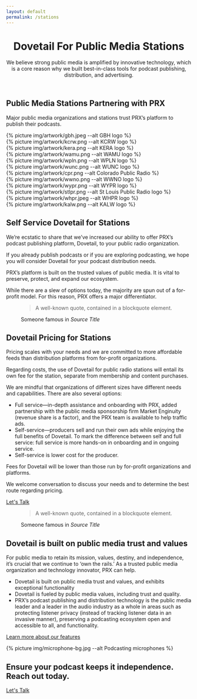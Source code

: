 ```yaml
---
layout: default
permalink: /stations
---
```

<header class="post-header bg-black-diagonal text-white lede hero px-4 pb-4 m-0">
  <div class="hero-content container col-xxl-8">
    <div class="hero-content-inner">
      <h1 class="display-5 post-title p-name" itemprop="name headline">Dovetail For Public Media Stations</h1>
      <p class="lead fs-3">We believe strong public media is amplified by innovative technology, which is a core reason why we built best-in-class tools for podcast publishing, distribution, and advertising.</p>
    </div>
  </div>
</header>

<section class="bg-darkblue text-white px-4 py-5" id="icon-grid">
  <div class="container col-xxl-8">
    <h2 class="mb-4 display-6 fw-bold">Public Media Stations Partnering with PRX</h2>
    <p class="mb-4">Major public media organizations and stations trust PRX’s platform to publish their podcasts.</p>
    <div class="row g-3 thumbnail-gallery">
      <div class="col d-flex align-items-center justify-content-center">
        {% picture img/artwork/gbh.jpeg --alt GBH logo %}
      </div>
      <div class="col d-flex align-items-center justify-content-center">
        {% picture img/artwork/kcrw.png --alt KCRW logo %}
      </div>
      <div class="col d-flex align-items-center justify-content-center">
        {% picture img/artwork/kera.png --alt KERA logo %}
      </div>
      <div class="col d-flex align-items-center justify-content-center">
        {% picture img/artwork/wamu.png --alt WAMU logo %}
      </div>
      <div class="col d-flex align-items-center justify-content-center">
        {% picture img/artwork/wpln.png --alt WPLN logo %}
      </div>
      <div class="col d-flex align-items-center justify-content-center">
        {% picture img/artwork/wunc.png --alt WUNC logo %}
      </div>
      <div class="col d-flex align-items-center justify-content-center">
        {% picture img/artwork/cpr.png --alt Colorado Public Radio %}
      </div>
      <div class="col d-flex align-items-center justify-content-center">
        {% picture img/artwork/wwno.png --alt WWNO logo %}
      </div>
      <div class="col d-flex align-items-center justify-content-center">
        {% picture img/artwork/wypr.png --alt WYPR logo %}
      </div>
      <div class="col d-flex align-items-center justify-content-center">
        {% picture img/artwork/stlpr.png --alt St Louis Public Radio logo %}
      </div>
      <div class="col d-flex align-items-center justify-content-center">
        {% picture img/artwork/whpr.jpeg --alt WHPR logo %}
      </div>
      <div class="col d-flex align-items-center justify-content-center">
        {% picture img/artwork/kalw.png --alt KALW logo %}
      </div>
    </div>
  </div>
</section>

<section class="bg-boxes p-4">
  <div class="container col-xxl-8">
    <h2 class="display-6">Self Service Dovetail for Stations</h2>
    <p class="lead">We’re ecstatic to share that we’ve increased our ability to offer PRX’s podcast publishing platform, Dovetail, to your public radio organization.</p>
    <p>If you already publish podcasts or if you are exploring podcasting, we hope you will consider Dovetail for your podcast distribution needs.</p>
    <p>PRX’s platform is built on the trusted values of public media. It is vital to preserve, protect, and expand our ecosystem.</p>
    <p>While there are a slew of options today, the majority are spun out of a for-profit model. For this reason, PRX offers a major differentiator.</p>
  </div>
</section>
<section class="bg-darkblue text-white px-4 py-5">
  <div class="container col-xxl-8">
    <figure class="text-right">
      <blockquote class="blockquote">
        <p class="display-6">A well-known quote, contained in a blockquote element.</p>
      </blockquote>
      <figcaption class="blockquote-footer">
        Someone famous in <cite title="Source Title">Source Title</cite>
      </figcaption>
    </figure>
  </div>
</section>
<section class="bg-polka p-4">
  <div class="container col-xxl-8">
    <h2 class="display-6">Dovetail Pricing for Stations</h2>
    <p class="lead">Pricing scales with your needs and we are committed to more affordable feeds than distribution platforms from for-profit organizations.</p>
    <p>Regarding costs, the use of Dovetail for public radio stations will entail its own fee for the station, separate from membership and content purchases.</p>
    <p>We are mindful that organizations of different sizes have different needs and capabilities. There are also several options:</p>
    <ul>
      <li>Full service––in-depth assistance and onboarding with PRX, added partnership with the public media sponsorship firm Market Enginuity (revenue share is a factor), and the PRX team is available to help traffic ads.</li>
      <li>Self-service—producers sell and run their own ads while enjoying the full benefits of Dovetail. To mark the difference between self and full service: full service is more hands-on in onboarding and in ongoing service.</li>
      <li>Self-service is lower cost for the producer.</li>
    </ul>
    <p>Fees for Dovetail will be lower than those run by for-profit organizations and platforms.</p>
    <p>We welcome conversation to discuss your needs and to determine the best route regarding pricing.</p>
    <p class="text-center mt-4 mb-0"><a href="/contact" type="button" class="btn btn-primary px-4 gap-3">Let's Talk</a></p>
  </div>
</section>
<section class="bg-darkblue text-white px-4 py-5">
  <div class="container col-xxl-8">
    <figure class="text-right">
      <blockquote class="blockquote">
        <p class="display-6">A well-known quote, contained in a blockquote element.</p>
      </blockquote>
      <figcaption class="blockquote-footer">
        Someone famous in <cite title="Source Title">Source Title</cite>
      </figcaption>
    </figure>
  </div>
</section>
<section class="bg-wavy p-4">
  <div class="container col-xxl-8">
    <h2 class="display-6">Dovetail is built on public media trust and values</h2>
    <p class="lead">For public media to retain its mission, values, destiny, and independence, it’s crucial that we continue to ‘own the rails.’ As a trusted public media organization and technology innovator, PRX can help.</p>
    <ul>
      <li>Dovetail is built on public media trust and values, and exhibits exceptional functionality</li>
      <li>Dovetail is fueled by public media values, including trust and quality.</li>
      <li>PRX’s podcast publishing and distribution technology is the public media leader and a leader in the audio industry as a whole in areas such as protecting listener privacy (instead of tracking listener data in an invasive manner), preserving a podcasting ecosystem open and accessible to all, and functionality.</li>
    </ul>
    <p class="text-center mt-4 mb-0"><a href="/contact" type="button" class="btn btn-primary px-4 gap-3">Learn more about our features</a></p>
  </div>
</section>
<aside class="text-white hero px-4 m-0 half-x-mark">
  <div class="hero-image">
    <div>{% picture img/microphone-bg.jpg --alt Podcasting microphones %}</div>
  </div>
  <div class="hero-content container col-xxl-8 text-center">
    <div class="hero-content-inner">
      <h2 class="display-6 fw-bold mb-3">Ensure your podcast keeps it independence.<br>Reach out today.</h2>
      <p class="text-center"><a href="/contact" type="button" class="btn btn-primary px-4 gap-3">Let's Talk</a></p>
    </div>
  </div>
</aside>
